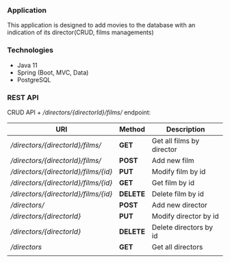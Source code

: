 ### Application
This application is designed to add movies to the database with an indication of its director(CRUD, films managements)

### Technologies
- Java 11
- Spring  (Boot, MVC, Data)
- PostgreSQL

### REST API

CRUD API + */directors/{directorId}/films/*  endpoint:

| URI                                 | Method     | Description                            |
| ---------------------               | ----       | ------------------------               |
|*/directors/{directorId}/films/*     | **GET**    | Get  all films by director             | 
|*/directors/{directorId}/films/*     | **POST**   | Add new film                           | 
|*/directors/{directorId}/films/{id}* | **PUT**    | Modify film by id                      |
|*/directors/{directorId}/films/{id}* | **GET**    | Get film by id                         |
|*/directors/{directorId}/films/{id}* | **DELETE** | Delete film by id                      |
|*/directors/*                        | **POST**   | Add new director                       | 
|*/directors/{directorId}*            | **PUT**    | Modify director by id                  | 
|*/directors/{directorId}*            | **DELETE** | Delete directors by id                 | 
|*/directors*                         | **GET**    | Get all directors                      |
|                                     |            |                                        |  
 
